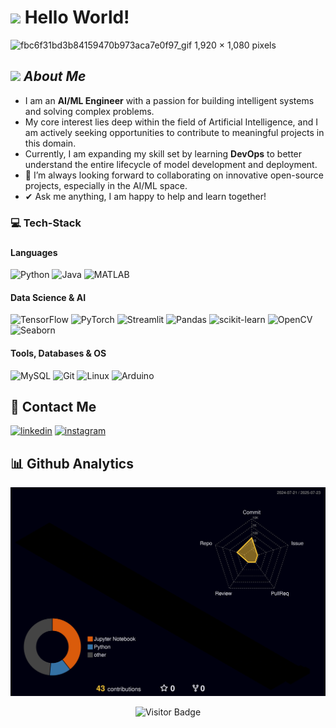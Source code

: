 <h1> <img src="https://raw.githubusercontent.com/MartinHeinz/MartinHeinz/master/wave.gif" width="30px"> Hello World! </h1>


![fbc6f31bd3b84159470b973aca7e0f97_gif 1,920 × 1,080 pixels](https://github.com/user-attachments/assets/a4e0e85c-67b7-4b95-beb5-f367a598d88f)

## <img src="https://media.giphy.com/media/ObNTw8Uzwy6KQ/giphy.gif" width="30">&nbsp;***About Me***

-   I am an **AI/ML Engineer** with a passion for building intelligent systems and solving complex problems.
-   My core interest lies deep within the field of Artificial Intelligence, and I am actively seeking opportunities to contribute to meaningful projects in this domain.
-   Currently, I am expanding my skill set by learning **DevOps** to better understand the entire lifecycle of model development and deployment.
-   👯 I’m always looking forward to collaborating on innovative open-source projects, especially in the AI/ML space.
-   ✔ Ask me anything, I am happy to help and learn together!

### <h3> 💻 Tech-Stack </h3>
### <h4> Languages </h4>
<p>
    <img src="https://img.shields.io/badge/python-3670A0?style=for-the-badge&logo=python&logoColor=ffdd54" alt="Python">
    <img src="https://img.shields.io/badge/java-%23ED8B00.svg?style=for-the-badge&logo=java&logoColor=white" alt="Java">
    <img src="https://img.shields.io/badge/MATLAB-0076A8?style=for-the-badge&logo=mathworks&logoColor=white" alt="MATLAB">
</p>

<h4> Data Science & AI </h4>
<p>
    <img src="https://img.shields.io/badge/TensorFlow-%23FF6F00.svg?style=for-the-badge&logo=TensorFlow&logoColor=white" alt="TensorFlow">
    <img src="https://img.shields.io/badge/PyTorch-%23EE4C2C.svg?style=for-the-badge&logo=PyTorch&logoColor=white" alt="PyTorch">
    <img src="https://img.shields.io/badge/Streamlit-FF4B4B?style=for-the-badge&logo=streamlit&logoColor=white" alt="Streamlit">
    <img src="https://img.shields.io/badge/pandas-%23150458.svg?style=for-the-badge&logo=pandas&logoColor=white" alt="Pandas">
    <img src="https://img.shields.io/badge/scikit--learn-%23F7931E.svg?style=for-the-badge&logo=scikit-learn&logoColor=white" alt="scikit-learn">
    <img src="https://img.shields.io/badge/OpenCV-5C3EE8?style=for-the-badge&logo=opencv&logoColor=white" alt="OpenCV">
    <img src="https://img.shields.io/badge/Seaborn-3776AB?style=for-the-badge&logo=seaborn&logoColor=white" alt="Seaborn">
</p>

<h4> Tools, Databases & OS </h4>
<p>
    <img src="https://img.shields.io/badge/MySQL-005C84?style=for-the-badge&logo=mysql&logoColor=white" alt="MySQL">
    <img src="https://img.shields.io/badge/git-%23F05033.svg?style=for-the-badge&logo=git&logoColor=white" alt="Git">
    <img src="https://img.shields.io/badge/Linux-FCC624?style=for-the-badge&logo=linux&logoColor=black" alt="Linux">
    <img src="https://img.shields.io/badge/Arduino-00979D?style=for-the-badge&logo=arduino&logoColor=white" alt="Arduino">
</p>

## 🔗 Contact Me

[![linkedin](https://img.shields.io/badge/linkedin-0A66C2?style=for-the-badge&logo=linkedin&logoColor=white)](https://www.linkedin.com/in/tejas03?lipi=urn%3Ali%3Apage%3Ad_flagship3_profile_view_base_contact_details%3ByPp4VQaPTACi0mo72jZJjA%3D%3D)
[![instagram](https://img.shields.io/badge/Instagram-%23E4405F.svg?style=for-the-badge&logo=instagram&logoColor=white)](https://instagram.com/your-instagram-handle)

## 📊 Github Analytics

![](profile-3d-contrib/profile-night-rainbow.svg)


<p align="center">
  <img src="https://visitor-badge.laobi.icu/badge?page_id=AIMaster17.AIMaster17" alt="Visitor Badge"/>
</p>
